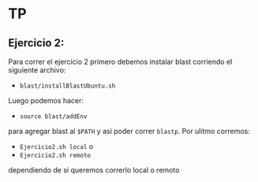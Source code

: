 # TP

## Ejercicio 2:

Para correr el ejercicio 2 primero debemos instalar blast corriendo el siguiente archivo:

- `blast/installBlastUbuntu.sh`

Luego podemos hacer:

- `source blast/addEnv`

para agregar blast al `$PATH` y asi poder correr `blastp`. Por ulitmo corremos:

- `Ejercicio2.sh local`
o
- `Ejercicio2.sh remoto`

dependiendo de si queremos correrlo local o remoto
